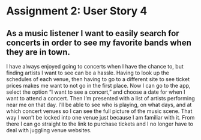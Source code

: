 # Assignment 2: User Story 4

## As a music listener I want to easily search for concerts in order to see my favorite bands when they are in town.

I have always enjoyed going to concerts when I have the chance to, but finding artists I want to see can be a hassle. Having to look up the schedules of each venue, then having to go to a different site to see ticket prices makes me want to not go in the first place. Now I can go to the app, select the option “I want to see a concert,” and choose a date for when I want to attend a concert. Then I’m presented with a list of artists performing near me on that day. I’ll be able to see who is playing, on what days, and at which concert venues so I can see the full picture of the music scene. That way I won’t be locked into one venue just because I am familiar with it. From there I can go straight to the link to purchase tickets and I no longer have to deal with juggling venue websites. 
